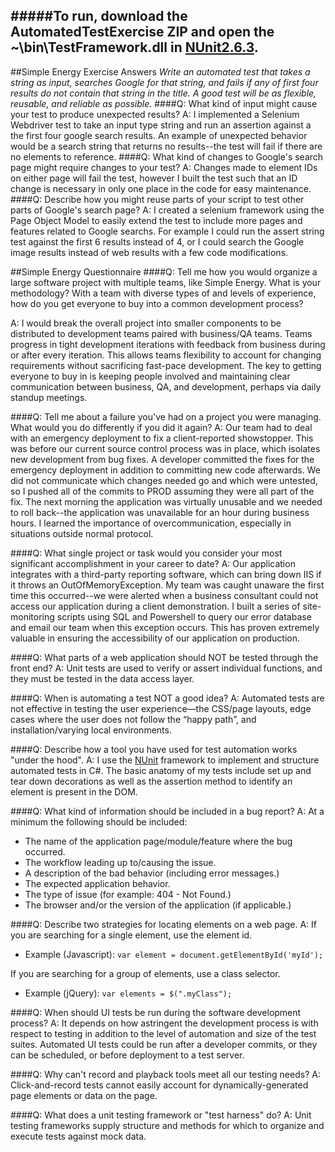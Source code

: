#####To run, download the AutomatedTestExercise ZIP and open the ~\bin\TestFramework.dll in [NUnit2.6.3](http://nunit.org/?p=download).
---
##Simple Energy Exercise Answers
*Write an automated test that takes a string as input, searches Google for that string, and fails if any of first four results do not contain that string in the title. A good test will be as flexible, reusable, and reliable as possible.*
####Q: What kind of input might cause your test to produce unexpected results? 
A: I implemented a Selenium Webdriver test to take an input type string and run an assertion against a the first four google search results.  An example of unexpected behavior would be a search string that returns no results--the test will fail if there are no elements to reference. 
####Q: What kind of changes to Google's search page might require changes to your test? 
A: Changes made to element IDs on either page will fail the test, however I built the test such that an ID change is necessary in only one place in the code for easy maintenance. 
####Q: Describe how you might reuse parts of your script to test other parts of Google's search page? 
A: I created a selenium framework using the Page Object Model to easily extend the test to include more pages and features related to Google searchs.  For example I could run the assert string test against the first 6 results instead of 4, or I could search the Google image results instead of web results with a few code modifications.   

##Simple Energy Questionnaire
####Q: Tell me how you would organize a large software project with multiple teams, like Simple Energy. What is your methodology? With a team with diverse types of and levels of experience, how do you get everyone to buy into a common development process?

A: I would break the overall project into smaller components to be distributed to development teams paired with business/QA teams.  Teams progress in tight development iterations with feedback from business during or after every iteration. This allows teams flexibility to account for changing requirements without sacrificing fast-pace development. The key to getting everyone to buy in is keeping people involved and maintaining clear communication between business, QA, and development, perhaps via daily standup meetings. 

####Q: Tell me about a failure you've had on a project you were managing. What would you do differently if you did it again? 
A: Our team had to deal with an emergency deployment to fix a client-reported showstopper.  This was before our current source control process was in place, which isolates new development from bug fixes.  A developer committed the fixes for the emergency deployment in addition to committing new code afterwards.  We did not communicate which changes needed go and which were untested, so I pushed all of the commits to PROD assuming they were all part of the fix.  The next morning the application was virtually unusable and we needed to roll back--the application was unavailable for an hour during business hours.  I learned the importance of overcommunication, especially in situations outside normal protocol.  

####Q: What single project or task would you consider your most significant accomplishment in your career to date? 
A: Our application integrates with a third-party reporting software, which can bring down IIS if it throws an OutOfMemoryException.  My team was caught unaware the first time this occurred--we were alerted when a business consultant could not access our application during a client demonstration.  I built a series of site-monitoring scripts using SQL and Powershell to query our error database and email our team when this exception occurs.  This has proven extremely valuable in ensuring the accessibility of our application on production.       

####Q: What parts of a web application should NOT be tested through the front end? 
A: Unit tests are used to verify or assert individual functions, and they must be tested in the data access layer.  

####Q: When is automating a test NOT a good idea? 
A: Automated tests are not effective in testing the user experience—the CSS/page layouts, edge cases where the user does not follow the “happy path”, and installation/varying local environments. 

####Q: Describe how a tool you have used for test automation works "under the hood". 
A: I use the [NUnit](http://www.nunit.org/) framework to implement and structure automated tests in C#.  The basic anatomy of my tests include set up and tear down decorations as well as the assertion method to identify an element is present in the DOM.     

####Q: What kind of information should be included in a bug report?
A: At a minimum the following should be included:
+ The name of the application page/module/feature where the bug occurred.
+ The workflow leading up to/causing the issue. 
+ A description of the bad behavior (including error messages.)
+ The expected application behavior.
+ The type of issue (for example: 404 - Not Found.)
+ The browser and/or the version of the application (if applicable.)   

####Q: Describe two strategies for locating elements on a web page. 
A: If you are searching for a single element, use the element id.  
* Example (Javascript): ```var element = document.getElementById('myId');``` 

If you are searching for a group of elements, use a class selector.  
* Example (jQuery):  ```var elements = $(".myClass");```    

####Q: When should UI tests be run during the software development process? 
A: It depends on how astringent the development process is with respect to testing in addition to the level of automation and size of the test suites.  Automated UI tests could be run after a developer commits, or they can be scheduled, or before deployment to a test server. 

####Q: Why can't record and playback tools meet all our testing needs? 
A: Click-and-record tests cannot easily account for dynamically-generated page elements or data on the page. 

####Q: What does a unit testing framework or "test harness" do? 
A: Unit testing frameworks supply structure and methods for which to organize and execute tests against mock data. 

